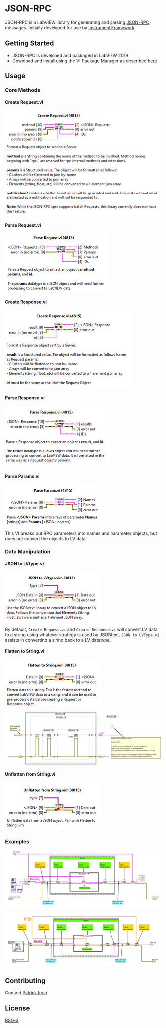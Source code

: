 # JSON-RPC
JSON-RPC is a LabVIEW library for generating and parsing [JSON-RPC](https://www.jsonrpc.org/) messages. Initially developed for use by [Instrument Framework](https://github.com/levylabpitt/Instrument-Framework)

## Getting Started
- JSON-RPC is developed and packaged in LabVIEW 2019
- Download and install using the VI Package Manager as described [here](https://levylabpitt.github.io/)

## Usage

### Core Methods

#### Create Request.vi

![Create Request](images/Create-Request.PNG)

#### Parse Request.vi

![Parse Request](images/Parse-Request.PNG)

#### Create Response.vi

![Create Response](images/Create-Response.PNG)

#### Parse Response.vi

![Parse Response](images/Parse-Response.PNG)

#### Parse Params.vi

![Parse Params](images/Parse-Params.PNG)

This VI breaks out RPC parameters into names and parameter objects, but does not convert the objects to LV data.

### Data Manipulation

#### JSON to LVtype.vi

![JSON to LVtype](images/JSON-to-LVtype.PNG)

By default, `Create Request.vi` and `Create Response.vi` will convert LV data to a string using whatever strategy is used by JSONtext. `JSON to LVType.vi` assists in converting a string back to a LV datatype.

#### Flatten to String.vi

![Flatten to String](images/Flatten-to-String.PNG)

![Flatten to String Details](images/Flatten-to-String-Details.PNG)

#### Unflatten from String.vi

![Unflatten from String](images/Unflatten-from-String.PNG)

### Examples

![Example 1](images/JSON-RPC-Example%201.PNG)

![Example 2](images/JSON-RPC-Flatten-Example.PNG)

## Contributing

Contact [Patrick Irvin](https://github.com/ciozi137)

## License

[BSD-3](https://opensource.org/licenses/BSD-3-Clause)
